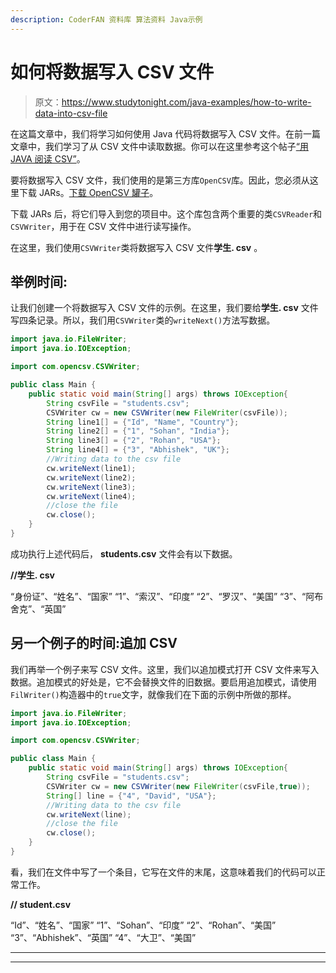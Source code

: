 ```yaml
---
description: CoderFAN 资料库 算法资料 Java示例
---
```


# 如何将数据写入 CSV 文件

> 原文：<https://www.studytonight.com/java-examples/how-to-write-data-into-csv-file>

在这篇文章中，我们将学习如何使用 Java 代码将数据写入 CSV 文件。在前一篇文章中，我们学习了从 CSV 文件中读取数据。你可以在这里参考这个帖子[“用 JAVA 阅读 CSV”](https://www.studytonight.com/java-examples/how-to-read-a-csv-file-in-java)。

要将数据写入 CSV 文件，我们使用的是第三方库`OpenCSV`库。因此，您必须从这里下载 JARs。[下载 OpenCSV 罐子](https://mvnrepository.com/artifact/com.opencsv/opencsv/3.8)。

下载 JARs 后，将它们导入到您的项目中。这个库包含两个重要的类`CSVReader`和`CSVWriter`，用于在 CSV 文件中进行读写操作。

在这里，我们使用`CSVWriter`类将数据写入 CSV 文件**学生. csv** 。

## 举例时间:

让我们创建一个将数据写入 CSV 文件的示例。在这里，我们要给**学生. csv** 文件写四条记录。所以，我们用`CSVWriter`类的`writeNext()`方法写数据。

```java
import java.io.FileWriter;
import java.io.IOException;

import com.opencsv.CSVWriter;

public class Main {
	public static void main(String[] args) throws IOException{  
		String csvFile = "students.csv";
		CSVWriter cw = new CSVWriter(new FileWriter(csvFile));
		String line1[] = {"Id", "Name", "Country"};
		String line2[] = {"1", "Sohan", "India"};
		String line3[] = {"2", "Rohan", "USA"};
		String line4[] = {"3", "Abhishek", "UK"};
		//Writing data to the csv file
		cw.writeNext(line1);
		cw.writeNext(line2);
		cw.writeNext(line3);
		cw.writeNext(line4);
		//close the file
		cw.close();
	}
}
```

成功执行上述代码后， **students.csv** 文件会有以下数据。

**//学生. csv**

“身份证”、“姓名”、“国家”
“1”、“索汉”、“印度”
“2”、“罗汉”、“美国”
“3”、“阿布舍克”、“英国”

## 另一个例子的时间:追加 CSV

我们再举一个例子来写 CSV 文件。这里，我们以追加模式打开 CSV 文件来写入数据。追加模式的好处是，它不会替换文件的旧数据。要启用追加模式，请使用`FilWriter()`构造器中的`true`文字，就像我们在下面的示例中所做的那样。

```java
import java.io.FileWriter;
import java.io.IOException;

import com.opencsv.CSVWriter;

public class Main {
	public static void main(String[] args) throws IOException{  
		String csvFile = "students.csv";
		CSVWriter cw = new CSVWriter(new FileWriter(csvFile,true));
		String[] line = {"4", "David", "USA"};
		//Writing data to the csv file
		cw.writeNext(line);
		//close the file
		cw.close();
	}
}
```

看，我们在文件中写了一个条目，它写在文件的末尾，这意味着我们的代码可以正常工作。

**// student.csv**

“Id”、“姓名”、“国家”
“1”、“Sohan”、“印度”
“2”、“Rohan”、“美国”
“3”、“Abhishek”、“英国”
“4”、“大卫”、“美国”

* * *

* * *